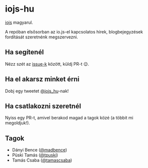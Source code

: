 # iojs-hu

[iojs](https://iojs.org) magyarul.

A repóban elsősorban az io.js-el kapcsolatos hírek,
blogbejegyzések fordítását szeretnénk megszervezni.

## Ha segítenél

Nézz szét az [issue-k](/iojs/iojs-hu/issues) között, küldj PR-t :wink:.

## Ha el akarsz minket érni

Dobj egy tweetet [@iojs_hu](https://twitter.com/iojs_hu)-nak!

## Ha csatlakozni szeretnél

Nyiss egy PR-t, amivel berakod magad a tagok közé (a többit mi megoldjuk!).

## Tagok

- Dányi Bence ([@madbence](https://github.com/madbence))
- Püski Tamás ([@tpuski](https://github.com/bling5630))
- Tamás Csaba ([@tamascsaba](https://github.com/tamascsaba))
